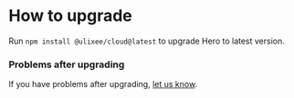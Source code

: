 # How to upgrade

Run `npm install @ulixee/cloud@latest` to upgrade Hero to latest version.

### Problems after upgrading

If you have problems after upgrading, [let us know](https://github.com/ulixee/platform/issues).
